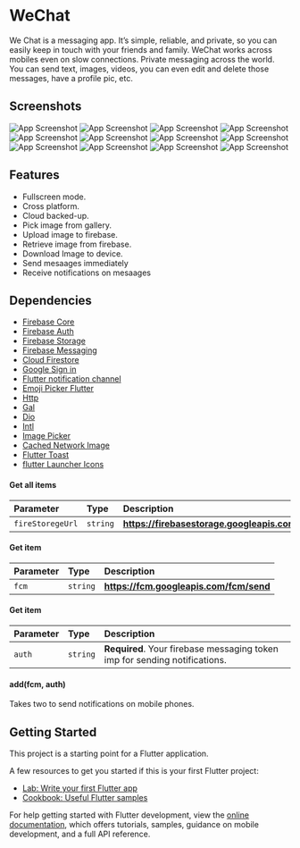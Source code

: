 # WeChat

We Chat is a messaging app. It’s simple, reliable, and private, so you can easily keep in touch with your friends and family. WeChat works across mobiles even on slow connections. Private messaging
across the world. You can send text, images, videos, you can even edit and delete those messages, have a profile pic, etc. 

## Screenshots

![App Screenshot](https://github.com/VinayakHinduja/We-Chat/blob/main/ss/Screenshot_2024%20(1).jpg)
![App Screenshot](https://github.com/VinayakHinduja/We-Chat/blob/main/ss/Screenshot_2024%20(1).jpg)
![App Screenshot](https://github.com/VinayakHinduja/We-Chat/blob/main/ss/Screenshot_2024%20(1).jpg)
![App Screenshot](https://github.com/VinayakHinduja/We-Chat/blob/main/ss/Screenshot_2024%20(1).jpg)
![App Screenshot](https://github.com/VinayakHinduja/We-Chat/blob/main/ss/Screenshot_2024%20(1).jpg)
![App Screenshot](https://github.com/VinayakHinduja/We-Chat/blob/main/ss/Screenshot_2024%20(1).jpg)
![App Screenshot](https://github.com/VinayakHinduja/We-Chat/blob/main/ss/Screenshot_2024%20(1).jpg)
![App Screenshot](https://github.com/VinayakHinduja/We-Chat/blob/main/ss/Screenshot_2024%20(1).jpg)
![App Screenshot](https://github.com/VinayakHinduja/We-Chat/blob/main/ss/Screenshot_2024%20(1).jpg)
![App Screenshot](https://github.com/VinayakHinduja/We-Chat/blob/main/ss/Screenshot_2024%20(1).jpg)
![App Screenshot](https://github.com/VinayakHinduja/We-Chat/blob/main/ss/Screenshot_2024%20(1).jpg)
![App Screenshot](https://github.com/VinayakHinduja/We-Chat/blob/main/ss/Screenshot_2024%20(1).jpg)

## Features

- Fullscreen mode.
- Cross platform.
- Cloud backed-up.
- Pick image from gallery.
- Upload image to firebase.
- Retrieve image from firebase.
- Download Image to device.
- Send mesaages immediately 
- Receive notifications on mesaages


## Dependencies

- [Firebase Core](https://pub.dev/packages/firebase_core)
- [Firebase Auth](https://pub.dev/packages/firebase_auth)
- [Firebase Storage](https://pub.dev/packages/firebase_storage)
- [Firebase Messaging](https://pub.dev/packages/firebase_messaging)
- [Cloud Firestore](https://pub.dev/packages/cloud_firestore)
- [Google Sign in](https://pub.dev/packages/google_sign_in)
- [Flutter notification channel](https://pub.dev/packages/flutter_notification_channel)
- [Emoji Picker Flutter](https://pub.dev/packages/emoji_picker_flutter)
- [Http](https://pub.dev/packages/http)
- [Gal](https://pub.dev/packages/gal)
- [Dio](https://pub.dev/packages/dio)
- [Intl](https://pub.dev/packages/intl)
- [Image Picker](https://pub.dev/packages/image_picker)
- [Cached Network Image](https://pub.dev/packages/cached_network_image)
- [Flutter Toast](https://pub.dev/packages/fluttertoast)
- [flutter Launcher Icons](https://pub.dev/packages/flutter_launcher_icons)

#### Get all items

| Parameter | Type     | Description                |
| :-------- | :------- | :------------------------- |
| `fireStoregeUrl` | `string` | **https://firebasestorage.googleapis.com** |

#### Get item

| Parameter | Type     | Description                       |
| :-------- | :------- | :-------------------------------- |
| `fcm` | `string` | **https://fcm.googleapis.com/fcm/send** |

#### Get item

| Parameter | Type     | Description                       |
| :-------- | :------- | :-------------------------------- |
| `auth`  | `string` | **Required**. Your firebase messaging token imp for sending notifications. |

#### add(fcm, auth)

Takes two to send notifications on mobile phones.


## Getting Started

This project is a starting point for a Flutter application.

A few resources to get you started if this is your first Flutter project:

- [Lab: Write your first Flutter app](https://docs.flutter.dev/get-started/codelab)
- [Cookbook: Useful Flutter samples](https://docs.flutter.dev/cookbook)

For help getting started with Flutter development, view the
[online documentation](https://docs.flutter.dev/), which offers tutorials,
samples, guidance on mobile development, and a full API reference.
